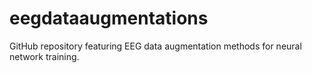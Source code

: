 # eegdataaugmentations
GitHub repository featuring EEG data augmentation methods for neural network training.
